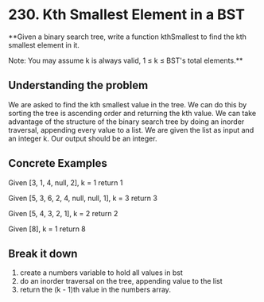 # 230. Kth Smallest Element in a BST #

**Given a binary search tree, write a function kthSmallest to find the kth smallest element in it.

Note:
You may assume k is always valid, 1 ≤ k ≤ BST's total elements.**

## Understanding the problem ##

We are asked to find the kth smallest value in the tree. We can do this by sorting the tree is ascending order and returning the kth value. We can take advantage of the structure of the binary search tree by doing an inorder traversal, appending every value to a list. We are given the list as input and an integer k. Our output should be an integer.

## Concrete Examples ##

Given [3, 1, 4, null, 2], k = 1
return 1

Given [5, 3, 6, 2, 4, null, null, 1], k = 3
return 3

Given [5, 4, 3, 2, 1], k = 2
return 2

Given [8], k = 1
return 8

## Break it down ##

1. create a numbers variable to hold all values in bst
2. do an inorder traversal on the tree, appending value to the list
3. return the (k - 1)th value in the numbers array.
